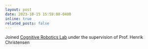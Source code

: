 ```yaml
---
layout: post
date: 2023-10-15 15:59:00-0400
inline: true
related_posts: false
---
```


Joined [Cognitive Robotics Lab](https://www.cogrob.org) under the supervision of Prof. Henrik Christensen 
